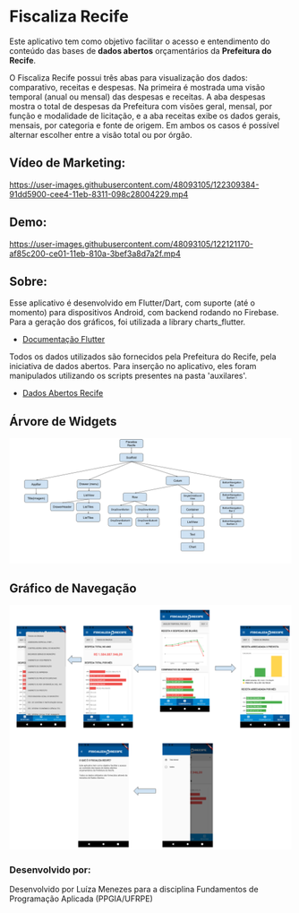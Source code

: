 
# Fiscaliza Recife

Este aplicativo tem como objetivo facilitar o acesso e entendimento do conteúdo das bases de **dados abertos** orçamentários da **Prefeitura do Recife**.

O Fiscaliza Recife possui três abas para visualização dos dados: comparativo, receitas e despesas. Na primeira é mostrada uma visão temporal (anual ou mensal) das despesas e receitas. A aba despesas mostra o total de despesas da Prefeitura com visões geral, mensal, por função e modalidade de licitação, e a aba receitas exibe os dados gerais, mensais, por categoria e fonte de origem. Em ambos os casos é possível alternar escolher entre a visão total ou por órgão. 

## Vídeo de Marketing:

https://user-images.githubusercontent.com/48093105/122309384-91dd5900-cee4-11eb-8311-098c28004229.mp4


## Demo:

https://user-images.githubusercontent.com/48093105/122121170-af85c200-ce01-11eb-810a-3bef3a8d7a2f.mp4


## Sobre:

Esse aplicativo é desenvolvido em Flutter/Dart, com suporte (até o momento) para dispositivos Android, com backend rodando no Firebase. Para a geração dos gráficos, foi utilizada a library charts_flutter.

- [Documentação Flutter](https://flutter.dev/docs/)

Todos os dados utilizados são fornecidos pela Prefeitura do Recife, pela iniciativa de dados abertos. Para inserção no aplicativo, eles foram manipulados utilizando os scripts presentes na pasta 'auxilares'.

- [Dados Abertos Recife](http://dados.recife.pe.gov.br/)

## Árvore de Widgets

![Árvore de Widgets](https://github.com/menezesluiza/fiscaliza_recife/blob/master/images/arvore_widgets_V2.png)

## Gráfico de Navegação

![Gráfico de Navegação](https://github.com/menezesluiza/fiscaliza_recife/blob/master/images/grafico_navegacao_new.png)

### Desenvolvido por: 

Desenvolvido por Luíza Menezes para a disciplina Fundamentos de Programação Aplicada (PPGIA/UFRPE)

